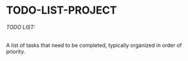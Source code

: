 # TODO-LIST-PROJECT
###### TODO LIST:
A list of tasks that need to be completed, typically organized in order of priority.
